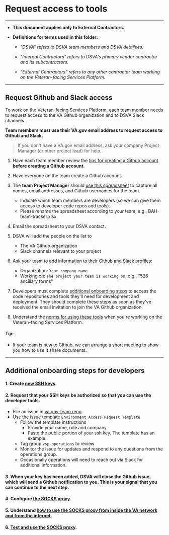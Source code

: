 # Request access to tools

<hr>

* **This document applies only to External Contractors.**

* **Definitions for terms used in this folder:**

  * *"DSVA" refers to DSVA team members and DSVA detailees.*

  * *"Internal Contractors" refers to DSVA's primary vendor contractor and its subcontractors.*

  * *"External Contractors" refers to any other contractor team working on the Veteran-facing Services Platform.*

<hr>


## Request Github and Slack access

To work on the Veteran-facing Services Platform, each team member needs to request access to the VA Github organization and to DSVA Slack channels.

**Team members must use their VA.gov email address to request access to Github and Slack.**
> If you don't have a VA.gov email address, ask your company Project Manager (or other project lead) for help.

1. Have each team member review the [tips for creating a Github account](../Norms/Github/README.md#tips-for-creating-a-github-account) **before creating a Github account.**

1. Have everyone on the team create a Github account.

1. The **team Project Manager** should [use this spreadsheet](external-contractor-team-tracker.xlsx) to capture all names, email addresses, and Github usernames for the team.
    * Indicate which team members are developers (so we can give them access to developer code repos and tools).
    * Please rename the spreadsheet according to your team, e.g., BAH-team-tracker.xlsx.

1. Email the spreadsheet to your DSVA contact.

1. DSVA will add the people on the list to
    * The VA Github organization
    * Slack channels relevant to your project

1. Ask your team to add information to their Github and Slack profiles:
    * Organization: ```Your company name```
    * Working on: ```The project your team is working on```, e.g., "526 ancillary forms"

1. Developers must complete [additional onboarding steps](#additional-onboarding-steps-for-developers) to access the code repositories and tools they'll need for development and deployment. They should complete these steps as soon as they've received the email invitation to join the VA Github organization.

1. Understand the [norms for using these tools](../Norms/norms-tools.md) when you're working on the Veteran-facing Services Platform.


#### Tip:

* If your team is new to Github, we can arrange a short meeting to show you how to use it share documents.

<hr>

## Additional onboarding steps for developers

#### 1. Create [new SSH keys](https://github.com/department-of-veterans-affairs/vets.gov-team/blob/master/Practice%20Areas/Engineering/Internal%20Tools.md#create-ssh-public-key).

#### 2. Request that your SSH keys be authorized so that you can use the developer tools.
* File an issue in [va.gov-team repo](https://github.com/department-of-veterans-affairs/va.gov-team).
* Use the issue template `Environment Access Request Template`
  * Follow the template instructions
    * Provide your name, role and company
    * Paste the public portion of your ssh key. The template has an example.
  * Tag group `vsp-operations` to review
  * Monitor the issue for updates and respond to any questions from the operations group.
  * Occasionally operations will need to reach out via Slack for additional information.

#### 3. When your key has been added, DSVA will close the Github issue, which will send a Github notification to you. This is your signal that you can continue to the next step.

#### 4. Configure [the SOCKS proxy](https://github.com/department-of-veterans-affairs/vets.gov-team/blob/master/Practice%20Areas/Engineering/Internal%20Tools.md#configure-the-socks-proxy---for-veteran-facing-services-team).

#### 5. Understand [how to use the SOCKS proxy from inside the VA network and from the internet](https://github.com/department-of-veterans-affairs/vets.gov-team/blob/master/Practice%20Areas/Engineering/Internal%20Tools.md#accessing-socks-proxy-from-va-network).

#### 6. [Test and use the SOCKS proxy](https://github.com/department-of-veterans-affairs/vets.gov-team/blob/master/Practice%20Areas/Engineering/Internal%20Tools.md#accessing-socks-proxy-from-the-internet).
